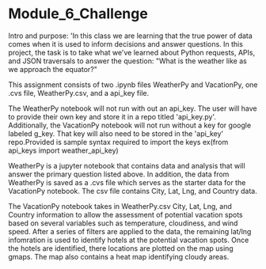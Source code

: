# Module_6_Challenge
Intro and purpose:
'In this class we are learning that the true power of data comes when it is used to inform decisions and answer questions. 
In this project, the task is to take what we've learned about Python requests, APIs, and JSON traversals to answer the question: "What is the weather like as we approach the equator?"

This assignment consists of two .ipynb files WeatherPy and VacationPy, one .cvs file, WeatherPy.csv, and a api_key file. 

The WeatherPy notebook will not run with out an api_key. The user will have to provide their own key and store it in a repo titled 'api_key.py'. Additionally, the VacationPy notebook will not run without a key for google labeled g_key. That key will also need to be stored in the 'api_key' repo.Provided is sample syntax required to import the keys ex(from api_keys import weather_api_key)

WeatherPy is a jupyter notebook that contains data and analysis that will answer the primary question listed above. In addition, the data from WeatherPy is saved as a .cvs file which serves as the starter data for the VacationPy notebook. The csv file contains City, Lat, Lng, and Country data.

The VacationPy notebook takes in WeatherPy.csv City, Lat, Lng, and Country information to allow the assessment of potential vacation spots based on several variables such as temperature, cloudiness, and wind speed. After a series of filters are applied to the data, the remaining lat/lng infomration is used to identify hotels at the potential vacation spots. Once the hotels are identified, there locations are plotted on the map using gmaps. The map also contains a heat map identifying cloudy areas. 


